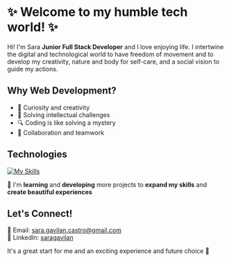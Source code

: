 # ✨ Welcome to my humble tech world! ✨

Hi! I'm Sara **Junior Full Stack Developer** and I love enjoying life. I intertwine the digital and technological world to have freedom of movement and to develop my creativity, nature and body for self-care, and a social vision to guide my actions.

## Why Web Development?

- 🌟 Curiosity and creativity
- 🧠 Solving intellectual challenges
- 🔍 Coding is like solving a mystery
- 🤝 Collaboration and teamwork

## Technologies
[![My Skills](https://skillicons.dev/icons?i=html,css,sass,js,react,nodejs,express,mysql,postman,mongodb,git,github,vscode&theme=light)](https://skillicons.dev)

🌱 I'm **learning** and **developing** more projects to **expand my skills** and **create beautiful experiences**

## Let's Connect! 
📧 Email: <a href="mailto:sara.gavilan.castro@gmail.com" target="_blank">sara.gavilan.castro@gmail.com</a>  
🔗 LinkedIn: <a href="https://www.linkedin.com/in/saragavilan/" target="_blank">saragavilan</a>

It's a great start for me and an exciting experience and future choice 🚀

<!--
**Sara-Gavi/Sara-Gavi** is a ✨ _special_ ✨ repository because its `README.md` (this file) appears on your GitHub profile.

Here are some ideas to get you started:

- 🔭 I’m currently working on ...
- 🌱 I’m currently learning ...
- 👯 I’m looking to collaborate on ...
- 🤔 I’m looking for help with ...
- 💬 Ask me about ...
- 📫 How to reach me: ...
- 😄 Pronouns: ...
- ⚡ Fun fact: ...
-->
